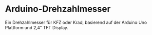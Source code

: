 # Arduino-Drehzahlmesser
Ein Drehzahlmesser für KFZ oder Krad, basierend auf der Arduino Uno Plattform und 2,4" TFT Display.
